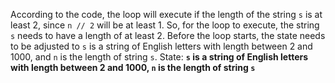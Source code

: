 According to the code, the loop will execute if the length of the string `s` is at least 2, since `n // 2` will be at least 1. So, for the loop to execute, the string `s` needs to have a length of at least 2. Before the loop starts, the state needs to be adjusted to `s` is a string of English letters with length between 2 and 1000, and `n` is the length of string `s`.
State: **`s` is a string of English letters with length between 2 and 1000, `n` is the length of string `s`**